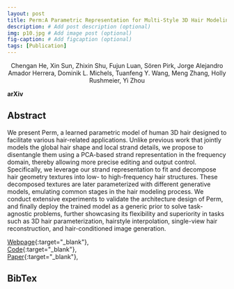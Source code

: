 ```yaml
---
layout: post
title: Perm:A Parametric Representation for Multi-Style 3D Hair Modeling
description: # Add post description (optional)
img: p10.jpg # Add image post (optional)
fig-caption: # Add figcaption (optional)
tags: [Publication]
---
```

<center>Chengan He, Xin Sun, Zhixin Shu, Fujun Luan, Sören Pirk, Jorge Alejandro Amador Herrera, Dominik L. Michels, Tuanfeng Y. Wang, Meng Zhang, Holly Rushmeier, Yi Zhou</center>

**arXiv**

## Abstract
We present Perm, a learned parametric model of human 3D hair designed to facilitate various hair-related applications. Unlike previous work that jointly models the global hair shape and local strand details, we propose to disentangle them using a PCA-based strand representation in the frequency domain, thereby allowing more precise editing and output control. Specifically, we leverage our strand representation to fit and decompose hair geometry textures into low- to high-frequency hair structures. These decomposed textures are later parameterized with different generative models, emulating common stages in the hair modeling process. We conduct extensive experiments to validate the architecture design of Perm, and finally deploy the trained model as a generic prior to solve task-agnostic problems, further showcasing its flexibility and superiority in tasks such as 3D hair parameterization, hairstyle interpolation, single-view hair reconstruction, and hair-conditioned image generation.


[Webpage](https://cs.yale.edu/homes/che/projects/perm/){:target="_blank"}, <br />
[Code](https://github.com/c-he/perm){:target="_blank"}, <br />
[Paper](https://arxiv.org/pdf/2407.19451){:target="_blank"}, <br />
<!-- [Supplementary video](https://www.youtube.com/watch?v=4CipJBkhg10){:target="_blank"}, <br />
[Fast Forward](https://www.youtube.com/watch?v=eDdhDJyzzcg){:target="_blank"}, <br />
[Paper talk](https://www.youtube.com/watch?v=qHpDg_mMMMA){:target="_blank"} -->


## BibTex
